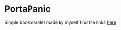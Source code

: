 # PortaPanic
Simple bookmarklet made by myself find the links [here](https://noneofitisreal.com/bookmarklets.html)
